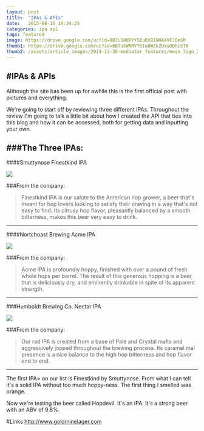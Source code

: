 ```yaml
---
layout: post
title:  "IPAs & APIs"
date:   2015-08-15 14:34:25
categories: ipa api
tags: featured
image: https://drive.google.com/uc?id=0B7uSWNRYY5IuRXBINHA4VFJOeGM
thumb1: https://drive.google.com/uc?id=0B7uSWNRYY5IuOWZkZUxuODhiSTA
thumb2: /assets/article_images/2014-11-30-mediator_features/mean_logo_2.jpg
---
```

#IPAs & APIs
---

Although the site has been up for awhile this is the first official post with pictures and everything.

We're going to start off by reviewing three different IPAs. Throughout the review I'm going to talk a little bit about how I created the API that ties into this blog and how it can be accessed, both for getting data and inputting your own.

###The Three IPAs:
---

####Smuttynose Finestkind IPA

<img src="https://drive.google.com/uc?id=0B7uSWNRYY5IuNDYzc0tGakMtN0k">

###From the company:
>Finestkind IPA is our salute to the American hop grower, a beer that's meant for hop lovers looking to satisfy their craving in a way that's not easy to find. Its citrusy hop flavor, pleasantly balanced by a smooth bitterness, makes this beer very easy to drink.

---

####Nortchoast Brewing Acme IPA

<img src="https://drive.google.com/uc?id=0B7uSWNRYY5IuQmM4YWFQbkJUSFE">

###From the company:
>Acme IPA is profoundly hoppy, finished with over a pound of fresh whole hops per barrel. The result of this generous hopping is a beer that is deliciously dry, and eminently drinkable in spite of its apparent strength.

---

###Humboldt Brewing Co. Nectar IPA

<img src="https://drive.google.com/uc?id=0B7uSWNRYY5IuRDhLYUNwSTZ4Rlk">

###From the company:
>Our rad IPA is created from a base of Pale and Crystal malts and aggressively jopped throughout the brewing process. Its caramel mal presence is a nice balance to the high hop bitterness and hop flavor end to end.

---


The first <type>IPA></type> on our list is <beername>Finestkind</beername> by Smuttynose. From what I can tell it's a solid IPA without too much hoppy-ness. The first thing I smelled was orange.

Now we're testing the beer called <beername>Hopdevil</beername>. It's an <type>IPA</type>. It's a strong beer with an ABV of <abv>9.8</abv>%.

#Links
http://www.goldminelager.com
